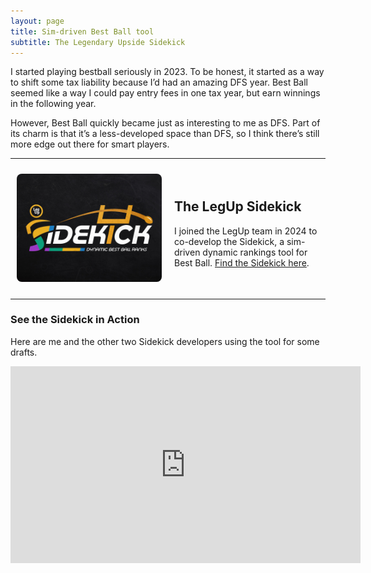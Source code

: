 ```yaml
---
layout: page
title: Sim-driven Best Ball tool
subtitle: The Legendary Upside Sidekick
---
```


I started playing bestball seriously in 2023. To be honest, it started as a way to shift some tax liability because I’d had an amazing DFS year. Best Ball seemed like a way I could pay entry fees in one tax year, but earn winnings in the following year.

However, Best Ball quickly became just as interesting to me as DFS. Part of its charm is that it’s a less-developed space than DFS, so I think there’s still more edge out there for smart players.

***

<div style="display: flex; align-items: center;">
  
  <div style="width: 50%; padding: 10px; text-align: center;">
    <img src="/assets/sidekick.jpg" alt="Sidekick logo" 
         style="max-width: 100%; height: auto; border-radius: 8px;">
  </div>
  
  <div style="width: 50%; padding: 10px;">
    <h2>The LegUp Sidekick</h2>
    <p>I joined the LegUp team in 2024 to co-develop the Sidekick, a sim-driven dynamic rankings tool for Best Ball. <a href="https://www.legendaryupside.com/sidekick/">Find the Sidekick here</a>.</p>
  </div>

</div>

***

<h3>See the Sidekick in Action</h3>
<p>Here are me and the other two Sidekick developers using the tool for some drafts.</p>
<iframe width="560" height="315" src="https://www.youtube.com/embed/bj_6RpXsAjU?si=QPy5rhgneKTV3pD3" title="YouTube video player" frameborder="0" allow="accelerometer; autoplay; clipboard-write; encrypted-media; gyroscope; picture-in-picture; web-share" referrerpolicy="strict-origin-when-cross-origin" allowfullscreen></iframe>
